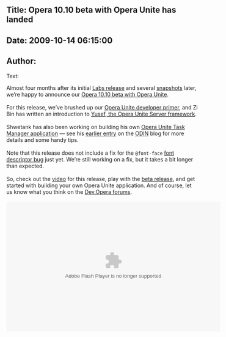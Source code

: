 Title: Opera 10.10 beta with Opera Unite has landed
----
Date: 2009-10-14 06:15:00
----
Author: 
----
Text:

Almost four months after its initial <a href="http://labs.opera.com/news/2009/06/16/">Labs release</a> and several <a href="http://my.opera.com/desktopteam/blog/">snapshots</a> later, we’re happy to announce our <a href="http://www.opera.com/browser/next/">Opera 10.10 beta with Opera Unite</a>.<br/><br/>For this release, we’ve brushed up our <a href="http://dev.opera.com/articles/view/opera-unite-developer-primer-revisited/">Opera Unite developer primer</a>, and Zi Bin has written an introduction to <a href="http://dev.opera.com/articles/view/yusef-the-unite-server-framework/">Yusef, the Opera Unite Server framework</a>.<br/><br/>Shwetank has also been working on building his own <a href="http://unite.opera.com/application/421/">Opera Unite Task Manager application</a> — see his <a href="http://my.opera.com/ODIN/blog/2009/10/13/a-close-up-look-at-developing-your-own-opera-unite-application">earlier entry</a> on the <abbr title="Opera Developer Network">ODIN</abbr> blog for more details and some handy tips.<br/><br/>Note that this release does not include a fix for the <code>@font-face</code> <a href="http://dev.opera.com/articles/view/the-opera-10-experience/#webfontsissue">font descriptor bug</a> just yet. We’re still working on a fix, but it takes a bit longer than expected.<br/><br/>So, check out the <a href="http://www.youtube.com/watch?v=Eak_o_1Kzd0&amp;feature=player_embedded">video</a> for this release, play with the <a href="http://www.opera.com/browser/next/">beta release</a>, and get started with building your own Opera Unite application. And of course, let us know what you think on the <a href="http://dev.opera.com/forums/">Dev.Opera forums</a>.<br/><br/><object type="application/x-shockwave-flash" style="width:560px; height:340px;" data=""><param name="movie" value="http://www.youtube.com/v/Eak_o_1Kzd0" />
</object><br/><br/>

